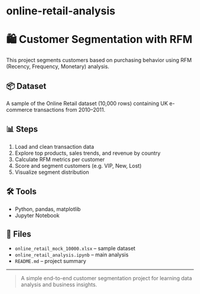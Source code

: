 # online-retail-analysis
# 🛍️ Customer Segmentation with RFM

This project segments customers based on purchasing behavior using RFM (Recency, Frequency, Monetary) analysis.

## 📦 Dataset

A sample of the Online Retail dataset (10,000 rows) containing UK e-commerce transactions from 2010–2011.

## 📊 Steps

1. Load and clean transaction data  
2. Explore top products, sales trends, and revenue by country  
3. Calculate RFM metrics per customer  
4. Score and segment customers (e.g. VIP, New, Lost)  
5. Visualize segment distribution

## 🛠️ Tools

- Python, pandas, matplotlib  
- Jupyter Notebook

## 📁 Files

- `online_retail_mock_10000.xlsx` – sample dataset  
- `online_retail_analysis.ipynb` – main analysis  
- `README.md` – project summary

---

> A simple end-to-end customer segmentation project for learning data analysis and business insights.


 
